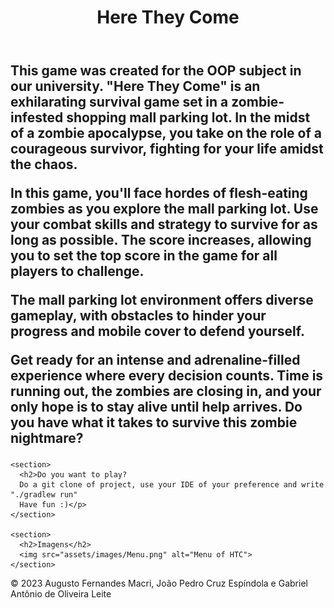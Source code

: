 <!DOCTYPE html>
<html>
<body>
  <header>
    <h1>Here They Come</h1>
  </header>

  <main>
    <section>
      <h2>This game was created for the OOP subject in our university. "Here They Come" is an exhilarating survival game set in a zombie-infested shopping mall parking lot. In the midst of a zombie apocalypse, you take on the role of a courageous survivor, fighting for your life amidst the chaos.

In this game, you'll face hordes of flesh-eating zombies as you explore the mall parking lot. Use your combat skills and strategy to survive for as long as possible. The score increases, allowing you to set the top score in the game for all players to challenge.

The mall parking lot environment offers diverse gameplay, with obstacles to hinder your progress and mobile cover to defend yourself.

Get ready for an intense and adrenaline-filled experience where every decision counts. Time is running out, the zombies are closing in, and your only hope is to stay alive until help arrives. Do you have what it takes to survive this zombie nightmare?</h2>
      <p></p>
    </section>

    <section>
      <h2>Do you want to play?
      Do a git clone of project, use your IDE of your preference and write "./gradlew run" 
      Have fun :)</p>
    </section>

    <section>
      <h2>Imagens</h2>
      <img src="assets/images/Menu.png" alt="Menu of HTC">
    </section>
  </main>

  <footer>
    <p>&copy; 2023 Augusto Fernandes Macri, João Pedro Cruz Espíndola e Gabriel Antônio de Oliveira Leite</p>
  </footer>
</body>
</html>
